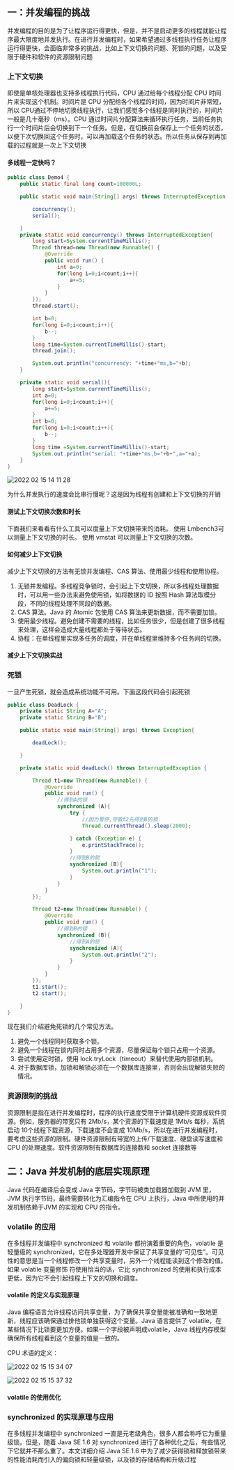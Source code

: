 

## 一：并发编程的挑战

并发编程的目的是为了让程序运行得更快，但是，并不是启动更多的线程就能让程序最大限度地并发执行。在进行并发编程时，如果希望通过多线程执行任务让程序运行得更快，会面临非常多的挑战，比如上下文切换的问题、死锁的问题，以及受限于硬件和软件的资源限制问题



### 上下文切换

即使是单核处理器也支持多线程执行代码，CPU 通过给每个线程分配 CPU 时间片来实现这个机制。时间片是 CPU 分配给各个线程的时间，因为时间片非常短，所以 CPU通过不停地切换线程执行，让我们感觉多个线程是同时执行的，时间片一般是几十毫秒（ms）。CPU 通过时间片分配算法来循环执行任务，当前任务执行一个时间片后会切换到下一个任务。但是，在切换前会保存上一个任务的状态，以便下次切换回这个任务时，可以再加载这个任务的状态。所以任务从保存到再加载的过程就是一次上下文切换



#### 多线程一定快吗？

```java
public class Demo4 {
    public static final long count=100000L;

    public static void main(String[] args) throws InterruptedException {

        concurrency();
        serial();

    }
    private static void concurrency() throws InterruptedException{
        long start=System.currentTimeMillis();
        Thread thread=new Thread(new Runnable() {
            @Override
            public void run() {
                int a=0;
                for(long i=0;i<count;i++){
                    a+=5;
                }
            }
        });
        thread.start();

        int b=0;
        for(long i=0;i<count;i++){
            b--;
        }
        long time=System.currentTimeMillis()-start;
        thread.join();

        System.out.println("concurrency: "+time+"ms,b="+b);
    }

    private static void serial(){
        long start=System.currentTimeMillis();
        int a=0;
        for(long i=0;i<count;i++){
            a+=5;
        }
        int b=0;
        for(long i=0;i<count;i++){
            b--;
        }
        long time =System.currentTimeMillis()-start;
        System.out.println("serial: "+time+"ms,b="+b+",a="+a);
    }
}
```

![2022 02 15 14 11 28](https://s4.ax1x.com/2022/02/15/Hg4jH0.png)



为什么并发执行的速度会比串行慢呢？这是因为线程有创建和上下文切换的开销



#### 测试上下文切换次数和时长

下面我们来看看有什么工具可以度量上下文切换带来的消耗。
      使用 Lmbench3可以测量上下文切换的时长。
      使用 vmstat 可以测量上下文切换的次数。



#### 如何减少上下文切换

减少上下文切换的方法有无锁并发编程、CAS 算法、使用最少线程和使用协程。

1.  无锁并发编程。多线程竞争锁时，会引起上下文切换，所以多线程处理数据时，可以用一些办法来避免使用锁，如将数据的 ID 按照 Hash 算法取模分段，不同的线程处理不同段的数据。
2.  CAS 算法。Java 的 Atomic 包使用 CAS 算法来更新数据，而不需要加锁。
3.  使用最少线程。避免创建不需要的线程，比如任务很少，但是创建了很多线程来处理，这样会造成大量线程都处于等待状态。
4.  协程：在单线程里实现多任务的调度，并在单线程里维持多个任务间的切换。



#### 减少上下文切换实战



### 死锁

一旦产生死锁，就会造成系统功能不可用。下面这段代码会引起死锁

```java
public class DeadLock {
    private static String A="A";
    private static String B="B";

    public static void main(String[] args) throws Exception{

        deadLock();

    }

    private static void deadLock() throws InterruptedException {

        Thread t1=new Thread(new Runnable() {
            @Override
            public void run() {
                //得到A的锁
                synchronized (A){
                    try {
                        //因为暂停,导致t2先得到B的锁
                        Thread.currentThread().sleep(2000);

                    } catch (Exception e) {
                        e.printStackTrace();
                    }
                    //得到B的锁
                    synchronized (B){
                        System.out.println("1");
                    }
                }
            }
        });

        Thread t2=new Thread(new Runnable() {
            @Override
            public void run() {
                //得到B的锁
                synchronized (B){
                    //得到A的锁
                    synchronized (A){
                        System.out.println("2");
                    }
                }
            }
        });
        t1.start();
        t2.start();

    }
}
```



现在我们介绍避免死锁的几个常见方法。

1.  避免一个线程同时获取多个锁。
2.   避免一个线程在锁内同时占用多个资源，尽量保证每个锁只占用一个资源。
3.   尝试使用定时锁，使用 lock.tryLock（timeout）来替代使用内部锁机制。
4.  对于数据库锁，加锁和解锁必须在一个数据库连接里，否则会出现解锁失败的情况。



### 资源限制的挑战

资源限制是指在进行并发编程时，程序的执行速度受限于计算机硬件资源或软件资源。例如，服务器的带宽只有 2Mb/s，某个资源的下载速度是 1Mb/s 每秒，系统启动 10个线程下载资源，下载速度不会变成 10Mb/s，所以在进行并发编程时，要考虑这些资源的限制。硬件资源限制有带宽的上传/下载速度、硬盘读写速度和 CPU 的处理速度。软件资源限制有数据库的连接数和 socket 连接数等



## 二：Java 并发机制的底层实现原理

Java 代码在编译后会变成 Java 字节码，字节码被类加载器加载到 JVM 里，JVM 执行字节码，最终需要转化为汇编指令在 CPU 上执行，Java 中所使用的并发机制依赖于JVM 的实现和 CPU 的指令。



### volatile 的应用

在多线程并发编程中 synchronized 和 volatile 都扮演着重要的角色，volatile 是轻量级的 synchronized，它在多处理器开发中保证了共享变量的“可见性”。可见性的意思是当一个线程修改一个共享变量时，另外一个线程能读到这个修改的值。如果 volatile 变量修饰
符使用恰当的话，它比 synchronized 的使用和执行成本更低，因为它不会引起线程上下文的切换和调度。



#### volatile 的定义与实现原理

Java 编程语言允许线程访问共享变量，为了确保共享变量能被准确和一致地更新，线程应该确保通过排他锁单独获得这个变量。Java 语言提供了 volatile，在某些情况下比锁要更加方便。如果一个字段被声明成volatile，Java 线程内存模型确保所有线程看到这个变量的值是一致的。



CPU 术语的定义：

![2022 02 15 15 34 07](https://s4.ax1x.com/2022/02/15/H2Vr9K.png)



![2022 02 15 15 37 32](https://s4.ax1x.com/2022/02/15/H2ZG5t.png)



#### volatile 的使用优化



### synchronized 的实现原理与应用

在多线程并发编程中 synchronized 一直是元老级角色，很多人都会称呼它为重量级锁。但是，随着 Java SE 1.6 对 synchronized 进行了各种优化之后，有些情况下它就并不那么重了。本文详细介绍 Java SE 1.6 中为了减少获得锁和释放锁带来的性能消耗而引入的偏向锁和轻量级锁，以及锁的存储结构和升级过程



